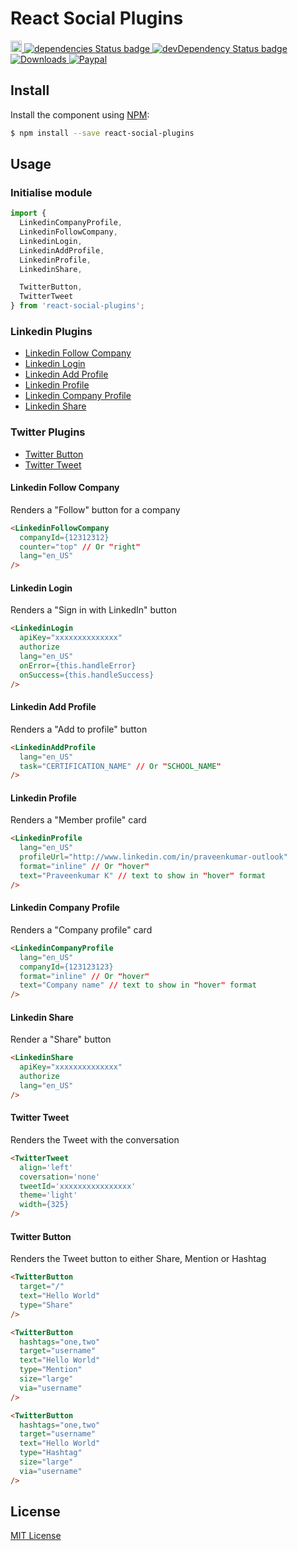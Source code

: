 # React Social Plugins

<p>
  <a href="https://www.npmjs.com/package/react-social-plugins">
    <img src="https://badge.fury.io/js/react-social-plugins.svg" alt="npm version" height="18">
  </a>
  <a href="https://www.npmjs.com/package/react-social-plugins">
    <img src="https://david-dm.org/praveenkumar-outlook/react-social-plugins/status.svg" alt="dependencies Status badge">
    </a>
  <a href="https://www.npmjs.com/package/react-social-plugins">
    <img src="https://david-dm.org/praveenkumar-outlook/react-social-plugins/dev-status.svg" alt="devDependency Status badge">
  </a>
  <a href="https://www.npmjs.com/package/react-social-plugins">
    <img src="https://img.shields.io/npm/dw/react-social-plugins" alt="Downloads">
  </a>
  <a href="https://paypal.me/praveenkumarkalidass?locale.x=en_GB">
    <img src="https://img.shields.io/badge/paypal-donate-red" alt="Paypal">
  </a>
</p>

## Install

Install the component using [NPM](https://www.npmjs.com/):

```sh
$ npm install --save react-social-plugins
```

## Usage

### Initialise module

```js
import {
  LinkedinCompanyProfile,
  LinkedinFollowCompany,
  LinkedinLogin,
  LinkedinAddProfile,
  LinkedinProfile,
  LinkedinShare,

  TwitterButton,
  TwitterTweet
} from 'react-social-plugins';
```

### Linkedin Plugins
- [Linkedin Follow Company](#linkedin-follow-company)
- [Linkedin Login](#linkedin-login)
- [Linkedin Add Profile](#linkedin-add-profile)
- [Linkedin Profile](#linkedin-profile)
- [Linkedin Company Profile](#linkedin-company-profile)
- [Linkedin Share](#linkedin-share)

### Twitter Plugins
- [Twitter Button](#twitter-button)
- [Twitter Tweet](#twitter-tweet)

#### Linkedin Follow Company
Renders a "Follow" button for a company

```html
<LinkedinFollowCompany
  companyId={12312312}
  counter="top" // Or "right"
  lang="en_US"
/>
```

#### Linkedin Login
Renders a "Sign in with LinkedIn" button

```html
<LinkedinLogin
  apiKey="xxxxxxxxxxxxxx"
  authorize
  lang="en_US"
  onError={this.handleError}
  onSuccess={this.handleSuccess}
/>
```

#### Linkedin Add Profile
Renders a "Add to profile" button

```html
<LinkedinAddProfile
  lang="en_US"
  task="CERTIFICATION_NAME" // Or "SCHOOL_NAME"
/>
```

#### Linkedin Profile
Renders a "Member profile" card

```html
<LinkedinProfile
  lang="en_US"
  profileUrl="http://www.linkedin.com/in/praveenkumar-outlook"
  format="inline" // Or "hover"
  text="Praveenkumar K" // text to show in "hover" format
/>
```

#### Linkedin Company Profile
Renders a "Company profile" card

```html
<LinkedinCompanyProfile
  lang="en_US"
  companyId={123123123}
  format="inline" // Or "hover"
  text="Company name" // text to show in "hover" format
/>
```

#### Linkedin Share
Render a "Share" button

```html
<LinkedinShare
  apiKey="xxxxxxxxxxxxxx"
  authorize
  lang="en_US"
/>
```

#### Twitter Tweet
Renders the Tweet with the conversation

```html
<TwitterTweet
  align='left'
  coversation='none'
  tweetId='xxxxxxxxxxxxxxxx'
  theme='light'
  width={325}
/>
```

#### Twitter Button
Renders the Tweet button to either Share, Mention or Hashtag

```html
<TwitterButton
  target="/"
  text="Hello World"
  type="Share"
/>
```

```html
<TwitterButton
  hashtags="one,two"
  target="username"
  text="Hello World"
  type="Mention"
  size="large"
  via="username"
/>
```

```html
<TwitterButton
  hashtags="one,two"
  target="username"
  text="Hello World"
  type="Hashtag"
  size="large"
  via="username"
/>
```

## License

[MIT License](http://opensource.org/licenses/MIT)
